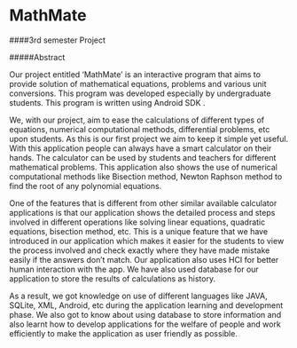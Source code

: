 # MathMate

####3rd semester Project

#####Abstract

Our project entitled ‘MathMate’ is an interactive program that aims to provide solution of mathematical equations, problems and various unit conversions. This program was developed especially by undergraduate students.  This program is written using Android SDK .

We, with our project, aim to ease the calculations of different types of equations, numerical computational methods, differential problems, etc upon students. As this is our first project we aim to keep it simple yet useful. With this application people can always have a smart calculator on their hands. The calculator can be used by students and teachers for different mathematical problems. This application also shows the use of numerical computational methods like Bisection method, Newton Raphson method to find the root of any polynomial equations.

One of the features that is different from other similar available calculator applications is that our application shows the detailed process and steps involved in different operations like solving linear equations, quadratic equations, bisection method, etc. This is a unique feature that we have introduced in our application which makes it easier for the students to view the process involved and check exactly where they have made mistake easily if the answers don’t match. Our application also uses HCI for better human interaction with the app. We have also used database for our application to store the results of calculations as history.

As a result, we got knowledge on use of different languages like JAVA, SQLite, XML, Android, etc during the application learning and development phase. We also got to know about using database to store information and also learnt how to develop applications for the welfare of people and work efficiently to make the application as user friendly as possible.

